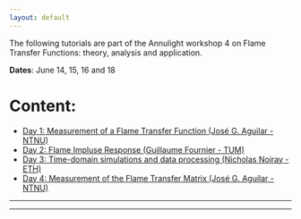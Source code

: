 ```yaml
---
layout: default
---
```


The following tutorials are part of the Annulight workshop 4 on Flame Transfer Functions: theory, analysis and application.

**Dates**: June 14, 15, 16 and 18

# Content:
* [Day 1: Measurement of a Flame Transfer Function (José G. Aguilar - NTNU)](./day1.html)
* [Day 2: Flame Impluse Response (Guillaume Fournier - TUM)](./day2.html)
* [Day 3: Time-domain simulations and data processing (Nicholas Noiray - ETH)](./day3.html)
* [Day 4: Measurement of the Flame Transfer Matrix (José G. Aguilar - NTNU) ](./day4.html)

* * *


* * *
